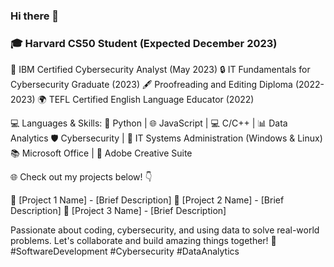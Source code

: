 ### Hi there 👋
### 🎓 Harvard CS50 Student (Expected December 2023)
🔐 IBM Certified Cybersecurity Analyst (May 2023)
🔒 IT Fundamentals for Cybersecurity Graduate (2023)
🖋 Proofreading and Editing Diploma (2022-2023)
🌍 TEFL Certified English Language Educator (2022)

💻 Languages & Skills:
🐍 Python | 🌐 JavaScript | 💻 C/C++ | 📊 Data Analytics
🛡️ Cybersecurity | 🧰 IT Systems Administration (Windows & Linux)
📚 Microsoft Office | 🎨 Adobe Creative Suite

🌐 Check out my projects below! 👇

🔗 [Project 1 Name] - [Brief Description]
🔗 [Project 2 Name] - [Brief Description]
🔗 [Project 3 Name] - [Brief Description]

Passionate about coding, cybersecurity, and using data to solve real-world problems. Let's collaborate and build amazing things together! 🚀 #SoftwareDevelopment #Cybersecurity #DataAnalytics




<!--
**djtbcode/djtbcode** is a ✨ _special_ ✨ repository because its `README.md` (this file) appears on your GitHub profile.

Here are some ideas to get you started:

- 🔭 I’m currently working on ...
- 🌱 I’m currently learning ...
- 👯 I’m looking to collaborate on ...
- 🤔 I’m looking for help with ...
- 💬 Ask me about ...
- 📫 How to reach me: ...
- 😄 Pronouns: ...
- ⚡ Fun fact: ...
-->
